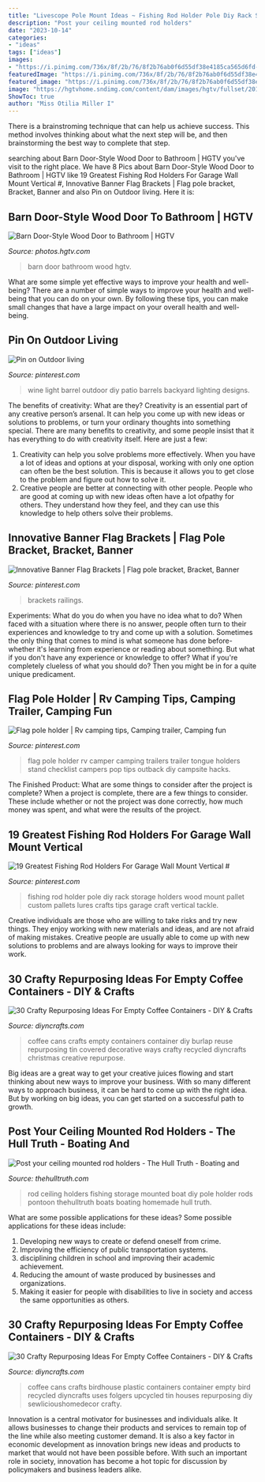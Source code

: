 ```yaml
---
title: "Livescope Pole Mount Ideas ~ Fishing Rod Holder Pole Diy Rack Storage Holders Wood Mount Pallet Custom Pallets Lures Crafts Tips Garage Craft Vertical Tackle"
description: "Post your ceiling mounted rod holders"
date: "2023-10-14"
categories:
- "ideas"
tags: ["ideas"]
images:
- "https://i.pinimg.com/736x/8f/2b/76/8f2b76ab0f6d55df38e4185ca565d6fd--light-posts-wine-barrels.jpg"
featuredImage: "https://i.pinimg.com/736x/8f/2b/76/8f2b76ab0f6d55df38e4185ca565d6fd--light-posts-wine-barrels.jpg"
featured_image: "https://i.pinimg.com/736x/8f/2b/76/8f2b76ab0f6d55df38e4185ca565d6fd--light-posts-wine-barrels.jpg"
image: "https://hgtvhome.sndimg.com/content/dam/images/hgtv/fullset/2015/2/15/0/Addison-Bruley_Corona-del-Mar-Remodel_1.jpg.rend.hgtvcom.1280.1920.suffix/1424057863498.jpeg"
ShowToc: true
author: "Miss Otilia Miller I"
---
```



There is a brainstroming technique that can help us achieve success. This method involves thinking about what the next step will be, and then brainstorming the best way to complete that step.

	

		
searching about Barn Door-Style Wood Door to Bathroom | HGTV you've visit to the right place. We have 8 Pics about Barn Door-Style Wood Door to Bathroom | HGTV like 19 Greatest Fishing Rod Holders For Garage Wall Mount Vertical #, Innovative Banner Flag Brackets | Flag pole bracket, Bracket, Banner and also Pin on Outdoor living. Here it is:
		
    
## Barn Door-Style Wood Door To Bathroom | HGTV

<img loading=lazy src="https://hgtvhome.sndimg.com/content/dam/images/hgtv/fullset/2015/2/15/0/Addison-Bruley_Corona-del-Mar-Remodel_1.jpg.rend.hgtvcom.1280.1920.suffix/1424057863498.jpeg" onerror="this.onerror=null;this.src='https://tse2.mm.bing.net/th?id=OIP.zpAj8DrtE1cK9j4Ck-BglAHaLH&amp;pid=15.1';" alt="Barn Door-Style Wood Door to Bathroom | HGTV">

_Source: photos.hgtv.com_

>barn door bathroom wood hgtv. 

	

What are some simple yet effective ways to improve your health and well-being?
There are a number of simple ways to improve your health and well-being that you can do on your own. By following these tips, you can make small changes that have a large impact on your overall health and well-being.

    
## Pin On Outdoor Living

<img loading=lazy src="https://i.pinimg.com/736x/8f/2b/76/8f2b76ab0f6d55df38e4185ca565d6fd--light-posts-wine-barrels.jpg" onerror="this.onerror=null;this.src='https://tse3.mm.bing.net/th?id=OIP.dvMzUSbW66Xs5OBOoKOMewHaJ4&amp;pid=15.1';" alt="Pin on Outdoor living">

_Source: pinterest.com_

>wine light barrel outdoor diy patio barrels backyard lighting designs. 

	

The benefits of creativity: What are they?
Creativity is an essential part of any creative person’s arsenal. It can help you come up with new ideas or solutions to problems, or turn your ordinary thoughts into something special. There are many benefits to creativity, and some people insist that it has everything to do with creativity itself. Here are just a few: 
1) Creativity can help you solve problems more effectively. When you have a lot of ideas and options at your disposal, working with only one option can often be the best solution. This is because it allows you to get close to the problem and figure out how to solve it. 
2) Creative people are better at connecting with other people. People who are good at coming up with new ideas often have a lot ofpathy for others. They understand how they feel, and they can use this knowledge to help others solve their problems.

    
## Innovative Banner Flag Brackets | Flag Pole Bracket, Bracket, Banner

<img loading=lazy src="https://i.pinimg.com/736x/77/74/ef/7774efd3f2ab58b69c6b88c6537158dd.jpg" onerror="this.onerror=null;this.src='https://tse1.mm.bing.net/th?id=OIP.X4mfEBQekWAwr7puyjlWeQHaIo&amp;pid=15.1';" alt="Innovative Banner Flag Brackets | Flag pole bracket, Bracket, Banner">

_Source: pinterest.com_

>brackets railings. 

	

Experiments: What do you do when you have no idea what to do?
When faced with a situation where there is no answer, people often turn to their experiences and knowledge to try and come up with a solution. Sometimes the only thing that comes to mind is what someone has done before- whether it's learning from experience or reading about something. But what if you don't have any experience or knowledge to offer? What if you're completely clueless of what you should do? Then you might be in for a quite unique predicament.

    
## Flag Pole Holder | Rv Camping Tips, Camping Trailer, Camping Fun

<img loading=lazy src="https://i.pinimg.com/736x/a5/a0/b1/a5a0b1bb23ad0536fec68f67cb26e251--flag-pole-holder-pole-holders.jpg" onerror="this.onerror=null;this.src='https://tse4.mm.bing.net/th?id=OIP.Wgjza0ZC0NpZP-AEsVPWggHaNd&amp;pid=15.1';" alt="Flag pole holder | Rv camping tips, Camping trailer, Camping fun">

_Source: pinterest.com_

>flag pole holder rv camper camping trailers trailer tongue holders stand checklist campers pop tips outback diy campsite hacks. 

	

The Finished Product: What are some things to consider after the project is complete?
When a project is complete, there are a few things to consider. These include whether or not the project was done correctly, how much money was spent, and what were the results of the project.

    
## 19 Greatest Fishing Rod Holders For Garage Wall Mount Vertical #

<img loading=lazy src="https://i.pinimg.com/736x/95/57/e4/9557e4bf3c77172c000180e70027b2d2.jpg" onerror="this.onerror=null;this.src='https://tse4.mm.bing.net/th?id=OIP.XNQswWeYo0L1gl66gX_7BQHaNK&amp;pid=15.1';" alt="19 Greatest Fishing Rod Holders For Garage Wall Mount Vertical #">

_Source: pinterest.com_

>fishing rod holder pole diy rack storage holders wood mount pallet custom pallets lures crafts tips garage craft vertical tackle. 

	

Creative individuals are those who are willing to take risks and try new things. They enjoy working with new materials and ideas, and are not afraid of making mistakes. Creative people are usually able to come up with new solutions to problems and are always looking for ways to improve their work.

    
## 30 Crafty Repurposing Ideas For Empty Coffee Containers - DIY &amp; Crafts

<img loading=lazy src="https://cdn.diyncrafts.com/wp-content/uploads/2017/05/3-tin-burlap.jpg" onerror="this.onerror=null;this.src='https://tse4.mm.bing.net/th?id=OIP.PrKec2Tc-EVoqMdQhuiPswHaO5&amp;pid=15.1';" alt="30 Crafty Repurposing Ideas For Empty Coffee Containers - DIY &amp; Crafts">

_Source: diyncrafts.com_

>coffee cans crafts empty containers container diy burlap reuse repurposing tin covered decorative ways crafty recycled diyncrafts christmas creative repurpose. 

	

Big ideas are a great way to get your creative juices flowing and start thinking about new ways to improve your business. With so many different ways to approach business, it can be hard to come up with the right idea. But by working on big ideas, you can get started on a successful path to growth.

    
## Post Your Ceiling Mounted Rod Holders - The Hull Truth - Boating And

<img loading=lazy src="https://www.thehulltruth.com/attachment.php?attachmentid=39453&amp;stc=1&amp;d=0" onerror="this.onerror=null;this.src='https://tse3.mm.bing.net/th?id=OIP.1B-5kP8ZYZPp8HkMeILwugHaFj&amp;pid=15.1';" alt="Post your ceiling mounted rod holders - The Hull Truth - Boating and">

_Source: thehulltruth.com_

>rod ceiling holders fishing storage mounted boat diy pole holder rods pontoon thehulltruth boats boating homemade hull truth. 

	

What are some possible applications for these ideas?
Some possible applications for these ideas include: 
1. Developing new ways to create or defend oneself from crime. 
2. Improving the efficiency of public transportation systems. 
3. disciplining children in school and improving their academic achievement. 
4. Reducing the amount of waste produced by businesses and organizations. 
5. Making it easier for people with disabilities to live in society and access the same opportunities as others.

    
## 30 Crafty Repurposing Ideas For Empty Coffee Containers - DIY &amp; Crafts

<img loading=lazy src="http://www.diyncrafts.com/wp-content/uploads/2017/05/2-birdhouse.jpg" onerror="this.onerror=null;this.src='https://tse4.mm.bing.net/th?id=OIP.AtnSQyI9iU66JbtoszNakwHaLR&amp;pid=15.1';" alt="30 Crafty Repurposing Ideas For Empty Coffee Containers - DIY &amp; Crafts">

_Source: diyncrafts.com_

>coffee cans crafts birdhouse plastic containers container empty bird recycled diyncrafts uses folgers upcycled tin houses repurposing diy sewlicioushomedecor crafty. 

	

Innovation is a central motivator for businesses and individuals alike. It allows businesses to change their products and services to remain top of the line while also meeting customer demand. It is also a key factor in economic development as innovation brings new ideas and products to market that would not have been possible before. With such an important role in society, innovation has become a hot topic for discussion by policymakers and business leaders alike.

